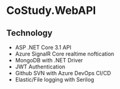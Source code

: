 # CoStudy.WebAPI
## Technology 
 - ASP .NET Core 3.1 API 
 - Azure SignalR Core realtime noftication
 - MongoDB with .NET Driver 
 - JWT Authentication 
 - Github SVN with Azure DevOps CI/CD
 - Elastic/File logging with Serilog
 
